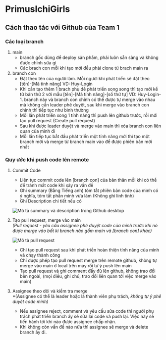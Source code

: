 # PrimusIchiGirls

## Cách thao tác với Github của Team 1<br>

### Các loại branch
1. main
   - branch gốc dùng để deploy sản phẩm, phải luôn sẵn sàng và không được chỉnh sửa gì
   - Các brach con mỗi khi tạo mới đều phải clone từ brach main ra
2. branch con
   - Đặt theo tên của người làm. Mỗi người khi phát triển sẽ đặt theo [tên]-[Mã tính năng] VD: Huy-Login
   - Khi cần tạo thêm 1 brach phụ để phát triển song song thì tạo mới kể từ bản thứ 2 với mẫu [tên]-[Mã tính năng]-[số thứ tự] VD: Huy-Login-1. branch này và branch con chính có thể được tự merge vào nhau mà không cần leader phê duyệt, sau khi merge vào branch con chính thì tiếp tục như bình thường
   - Mỗi lần phát triển xong 1 tính năng thì push lên github trước, rồi mới tạo pull request (Create pull request)
   - Sau khi được leader duyệt và merge vào main thì xóa branch con liên quan của mình đi
   - Mỗi lần tiếp tục bắt đầu phát triển một tính năng mới thì tạo một branch mới và merge từ branch main vào để được phiên bản mới nhất

### Quy ước khi push code lên remote
1. Commit Code
   - Liên tục commit code lên [branch con] của bản thân mỗi khi có thể để tránh mất code khi xảy ra vấn đề
   - Ghi summary (Bằng Tiếng anh) tóm tắt phiên bản code của mình có ý nghĩa, tóm tắt phần mình vừa làm (Không ghi linh tinh) 
   - Ghi Description chi tiết nếu có <br> 
  
    ![Mô tả summary và description trong Github desktop](https://i.ibb.co/WtNzYNY/image.png)

1. Tạo pull request, merge vào main<br>
   *(Pull request - yêu cầu assignee phê duyệt code của mình trước khi nó được merge vào bất kì branch nào gồm main và [branch con] khác)*

   ![Mô tả pull request](https://i.ibb.co/LJm9V6z/image.png)
   
   - Chỉ tạo pull request sau khi phát triển hoàn thiện tính năng của mình và chạy thành công
   - Chỉ được phép tạo pull request merge trên remote github, không tự merge vào main ở local trên máy rồi tự ý push lên main
   - Tạo pull request và ghi comment đầy đủ lên github, không trao đổi bên ngoài, (mọi điều, ghi chú, trao đổi liên quan tới việc merge vào main)
2. Assignee theo dõi và kiểm tra merge<br>
   *(Assignee có thể là leader hoặc là thành viên phụ trách, *không tự ý phê duyệt code mình)*
   - Nếu assignee reject, comment và yêu cầu sửa code thì người phụ trách phát triển branch ấy sẽ sửa lại code và push lại. Việc này sẽ tiến hành tới khi nào được assignee chấp nhận.
   - Khi không còn vấn đề nào nữa thì assignee sẽ merge và delete branch ấy đi.

